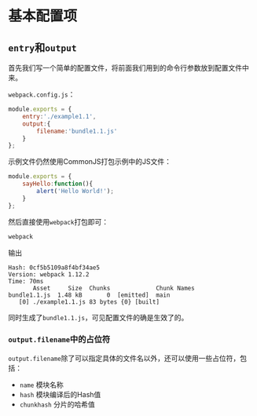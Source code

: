 # 基本配置项

## `entry`和`output`

首先我们写一个简单的配置文件，将前面我们用到的命令行参数放到配置文件中来。

`webpack.config.js`：

```javascript
module.exports = {
    entry:'./example1.1',
    output:{
        filename:'bundle1.1.js'
    }
};
```

示例文件仍然使用CommonJS打包示例中的JS文件：

```javascript
module.exports = {
    sayHello:function(){
        alert('Hello World!');
    }
};
```

然后直接使用`webpack`打包即可：

```sh
webpack
```

输出

```
Hash: 0cf5b5109a8f4bf34ae5                                                                                                                                                                                                                
Version: webpack 1.12.2                                                                                                                                                                                                                   
Time: 70ms                                                                                                                                                                                                                                
       Asset     Size  Chunks             Chunk Names                                                                                                                                                                                     
bundle1.1.js  1.48 kB       0  [emitted]  main                                                                                                                                                                                            
   [0] ./example1.1.js 83 bytes {0} [built]    
```

同时生成了`bundle1.1.js`，可见配置文件的确是生效了的。

### `output.filename`中的占位符

`output.filename`除了可以指定具体的文件名以外，还可以使用一些占位符，包括：

- `name` 模块名称
- `hash` 模块编译后的Hash值
- `chunkhash` 分片的哈希值
